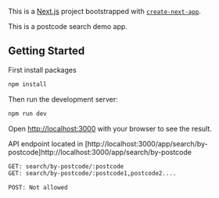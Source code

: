 This is a [Next.js](https://nextjs.org/) project bootstrapped with [`create-next-app`](https://github.com/vercel/next.js/tree/canary/packages/create-next-app).

This is a postcode search demo app.

## Getting Started

First install packages

```bash
npm install
```

Then run the development server:

```bash
npm run dev
```

Open [http://localhost:3000](http://localhost:3000) with your browser to see the result.

API endpoint located in [http://localhost:3000/app/search/by-postcode]http://localhost:3000/app/search/by-postcode

```bash
GET: search/by-postcode/:postcode
GET: search/by-postcode/:postcode1,postcode2....

POST: Not allowed
```
